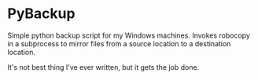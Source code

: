 # PyBackup

Simple python backup script for my Windows machines. 
Invokes robocopy in a subprocess to mirror files from a source location to a destination location. 

It's not best thing I've ever written, but it gets the job done. 
